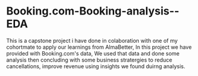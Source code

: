 # Booking.com-Booking-analysis--EDA

This is a capstone project i have done in colaboration with one of my cohortmate to apply our learnings from AlmaBetter, In this project we have provided with Booking.com's data, We used that data and done some analysis then concluding with some business stratergies to reduce cancellations, improve revenue using insights we found duirng analysis.
